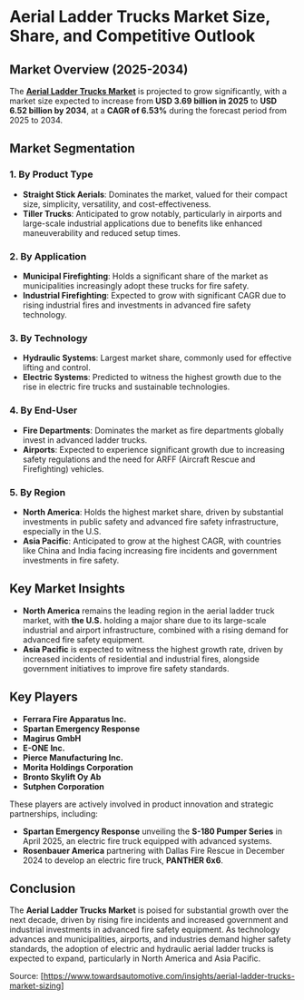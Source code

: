# Aerial Ladder Trucks Market Size, Share, and Competitive Outlook

## Market Overview (2025-2034)

The **[Aerial Ladder Trucks Market](url)** is projected to grow significantly, with a market size expected to increase from **USD 3.69 billion in 2025** to **USD 6.52 billion by 2034**, at a **CAGR of 6.53%** during the forecast period from 2025 to 2034.

## Market Segmentation

### 1. By Product Type
- **Straight Stick Aerials**: Dominates the market, valued for their compact size, simplicity, versatility, and cost-effectiveness.
- **Tiller Trucks**: Anticipated to grow notably, particularly in airports and large-scale industrial applications due to benefits like enhanced maneuverability and reduced setup times.

### 2. By Application
- **Municipal Firefighting**: Holds a significant share of the market as municipalities increasingly adopt these trucks for fire safety.
- **Industrial Firefighting**: Expected to grow with significant CAGR due to rising industrial fires and investments in advanced fire safety technology.

### 3. By Technology
- **Hydraulic Systems**: Largest market share, commonly used for effective lifting and control.
- **Electric Systems**: Predicted to witness the highest growth due to the rise in electric fire trucks and sustainable technologies.

### 4. By End-User
- **Fire Departments**: Dominates the market as fire departments globally invest in advanced ladder trucks.
- **Airports**: Expected to experience significant growth due to increasing safety regulations and the need for ARFF (Aircraft Rescue and Firefighting) vehicles.

### 5. By Region
- **North America**: Holds the highest market share, driven by substantial investments in public safety and advanced fire safety infrastructure, especially in the U.S.
- **Asia Pacific**: Anticipated to grow at the highest CAGR, with countries like China and India facing increasing fire incidents and government investments in fire safety.

## Key Market Insights

- **North America** remains the leading region in the aerial ladder truck market, with **the U.S.** holding a major share due to its large-scale industrial and airport infrastructure, combined with a rising demand for advanced fire safety equipment.
- **Asia Pacific** is expected to witness the highest growth rate, driven by increased incidents of residential and industrial fires, alongside government initiatives to improve fire safety standards.

## Key Players
- **Ferrara Fire Apparatus Inc.**
- **Spartan Emergency Response**
- **Magirus GmbH**
- **E-ONE Inc.**
- **Pierce Manufacturing Inc.**
- **Morita Holdings Corporation**
- **Bronto Skylift Oy Ab**
- **Sutphen Corporation**

These players are actively involved in product innovation and strategic partnerships, including:
- **Spartan Emergency Response** unveiling the **S-180 Pumper Series** in April 2025, an electric fire truck equipped with advanced systems.
- **Rosenbauer America** partnering with Dallas Fire Rescue in December 2024 to develop an electric fire truck, **PANTHER 6x6**.

## Conclusion

The **Aerial Ladder Trucks Market** is poised for substantial growth over the next decade, driven by rising fire incidents and increased government and industrial investments in advanced fire safety equipment. As technology advances and municipalities, airports, and industries demand higher safety standards, the adoption of electric and hydraulic aerial ladder trucks is expected to expand, particularly in North America and Asia Pacific.

Source: [https://www.towardsautomotive.com/insights/aerial-ladder-trucks-market-sizing]
